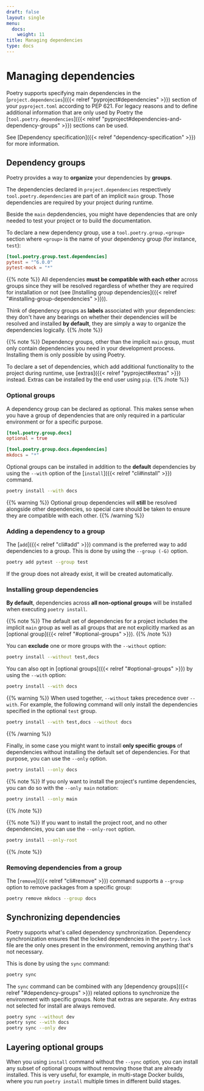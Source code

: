 ```yaml
---
draft: false
layout: single
menu:
  docs:
    weight: 11
title: Managing dependencies
type: docs
---
```



# Managing dependencies

Poetry supports specifying main dependencies in the [`project.dependencies`]({{< relref "pyproject#dependencies" >}}) section of your `pyproject.toml`
according to PEP 621. For legacy reasons and to define additional information that are only used by Poetry
the [`tool.poetry.dependencies`]({{< relref "pyproject#dependencies-and-dependency-groups" >}}) sections can be used.

See [Dependency specification]({{< relref "dependency-specification" >}}) for more information.

## Dependency groups

Poetry provides a way to **organize** your dependencies by **groups**.

The dependencies declared in `project.dependencies` respectively `tool.poetry.dependencies`
are part of an implicit `main` group. Those dependencies are required by your project during runtime.

Beside the `main` depdendencies, you might have dependencies that are only needed to test your project
or to build the documentation.

To declare a new dependency group, use a `tool.poetry.group.<group>` section
where `<group>` is the name of your dependency group (for instance, `test`):

```toml
[tool.poetry.group.test.dependencies]
pytest = "^6.0.0"
pytest-mock = "*"
```

{{% note %}}
All dependencies **must be compatible with each other** across groups since they will
be resolved regardless of whether they are required for installation or not (see [Installing group dependencies]({{< relref "#installing-group-dependencies" >}})).

Think of dependency groups as **labels** associated with your dependencies: they don't have any bearings
on whether their dependencies will be resolved and installed **by default**, they are simply a way to organize
the dependencies logically.
{{% /note %}}

{{% note %}}
Dependency groups, other than the implicit `main` group, must only contain dependencies you need in your development
process. Installing them is only possible by using Poetry.

To declare a set of dependencies, which add additional functionality to the project during runtime,
use [extras]({{< relref "pyproject#extras" >}}) instead. Extras can be installed by the end user using `pip`.
{{% /note %}}


### Optional groups

A dependency group can be declared as optional. This makes sense when you have
a group of dependencies that are only required in a particular environment or for
a specific purpose.

```toml
[tool.poetry.group.docs]
optional = true

[tool.poetry.group.docs.dependencies]
mkdocs = "*"
```

Optional groups can be installed in addition to the **default** dependencies by using the `--with`
option of the [`install`]({{< relref "cli#install" >}}) command.

```bash
poetry install --with docs
```

{{% warning %}}
Optional group dependencies will **still** be resolved alongside other dependencies, so
special care should be taken to ensure they are compatible with each other.
{{% /warning %}}

### Adding a dependency to a group

The [`add`]({{< relref "cli#add" >}}) command is the preferred way to add dependencies
to a group. This is done by using the `--group (-G)` option.

```bash
poetry add pytest --group test
```

If the group does not already exist, it will be created automatically.

### Installing group dependencies

**By default**, dependencies across **all non-optional groups** will be installed when executing
`poetry install`.

{{% note %}}
The default set of dependencies for a project includes the implicit `main` group as well as all
groups that are not explicitly marked as an [optional group]({{< relref "#optional-groups" >}}).
{{% /note %}}

You can **exclude** one or more groups with the `--without` option:

```bash
poetry install --without test,docs
```

You can also opt in [optional groups]({{< relref "#optional-groups" >}}) by using the `--with` option:

```bash
poetry install --with docs
```

{{% warning %}}
When used together, `--without` takes precedence over `--with`. For example, the following command
will only install the dependencies specified in the optional `test` group.

```bash
poetry install --with test,docs --without docs
```
{{% /warning %}}

Finally, in some case you might want to install **only specific groups** of dependencies
without installing the default set of dependencies. For that purpose, you can use
the `--only` option.

```bash
poetry install --only docs
```

{{% note %}}
If you only want to install the project's runtime dependencies, you can do so with the
`--only main` notation:

```bash
poetry install --only main
```
{{% /note %}}

{{% note %}}
If you want to install the project root, and no other dependencies, you can use
the `--only-root` option.

```bash
poetry install --only-root
```
{{% /note %}}

### Removing dependencies from a group

The [`remove`]({{< relref "cli#remove" >}}) command supports a `--group` option
to remove packages from a specific group:

```bash
poetry remove mkdocs --group docs
```

## Synchronizing dependencies

Poetry supports what's called dependency synchronization. Dependency synchronization ensures
that the locked dependencies in the `poetry.lock` file are the only ones present
in the environment, removing anything that's not necessary.

This is done by using the `sync` command:

```bash
poetry sync
```

The `sync` command can be combined with any [dependency groups]({{< relref "#dependency-groups" >}}) related options
to synchronize the environment with specific groups. Note that extras are separate.
Any extras not selected for install are always removed.

```bash
poetry sync --without dev
poetry sync --with docs
poetry sync --only dev
```

## Layering optional groups

When you using `install` command without the `--sync` option, you can install any subset of optional groups without removing
those that are already installed.  This is very useful, for example, in multi-stage
Docker builds, where you run `poetry install` multiple times in different build stages.
